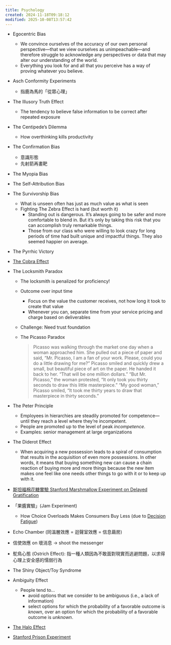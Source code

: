 ```yaml
---
title: Psychology
created: 2024-11-18T09:18:12
modified: 2025-10-08T13:57:42
---
```


* Egocentric Bias
	* We convince ourselves of the accuracy of our own personal perspective—that we view ourselves as unimpeachable—and therefore struggle to acknowledge any perspectives or data that may alter our understanding of the world.
	* Everything you look for and all that you perceive has a way of proving whatever you believe.
* Asch Conformity Experiments
	* 指鹿為馬的「從眾心理」
* The Illusory Truth Effect
	* The tendency to believe false information to be correct after repeated exposure
* The Centipede’s Dilemma
	* How overthinking kills productivity
* The Confirmation Bias
	* 意識形態
	* 先射箭再畫靶
* The Myopia Bias
* The Self-Attribution Bias
* The Survivorship Bias
	* What is unseen often has just as much value as what is seen
	* Fighting The Zebra Effect is hard (but worth it)
		* Standing out is dangerous. It’s always going to be safer and more comfortable to blend in. But it’s only by taking this risk that you can accomplish truly remarkable things.
		* Those from our class who were willing to look crazy for long periods of time had built unique and impactful things. They also seemed happier on average.
* The Pyrrhic Victory
* [The Cobra Effect](The%20Cobra%20Effect.md)
* The Locksmith Paradox
	* The locksmith is penalized for proficiency!
	* Outcome over input time
		* Focus on the value the customer receives, not how long it took to create that value
		* Whenever you can, separate time from your service pricing and charge based on deliverables
	* Challenge: Need trust foundation
	* The Picasso Paradox

		> Picasso was walking through the market one day when a woman approached him.
		> She pulled out a piece of paper and said, “Mr. Picasso, I am a fan of your work. Please, could you do a little drawing for me?”
		> Picasso smiled and quickly drew a small, but beautiful piece of art on the paper. He handed it back to her. “That will be one million dollars.”
		> “But Mr. Picasso,” the woman protested, “It only took you thirty seconds to draw this little masterpiece.”
		> “My good woman,” Picasso smiled, “It took me thirty years to draw that masterpiece in thirty seconds.”

* The Peter Principle
	* Employees in hierarchies are steadily promoted for competence—until they reach a level where they’re incompetent.
	* People are promoted up to the level of peak _incompetence_.
	* Examples: senior management at large organizations
* The Diderot Effect
	* When acquiring a new possession leads to a spiral of consumption that results in the acquisition of even more possessions. In other words, it means that buying something new can cause a chain reaction of buying more and more things because the new item makes one feel like one needs other things to go with it or to keep up with it.
* [斯坦福棉花糖實驗 Stanford Marshmallow Experiment on Delayed Gratification](https://en.wikipedia.org/wiki/Stanford_marshmallow_experiment)
* 「果醬實驗」(Jam Experiment)
	* How Choice Overloads Makes Consumers Buy Less (due to [Decision Fatigue](decision-fatigue.md))
* Echo Chamber (同溫層效應 = 迴聲室效應 = 信息繭房)
* 信使效應 on 壞消息 → shoot the messenger
* 鴕鳥心態 (Ostrich Effect): 指一種人類因為不敢面對現實而逃避問題，以求得心理上安全感的懦弱行為
* The Shiny Object/Toy Syndrome
* Ambiguity Effect
	* People tend to…
		* avoid options that we consider to be ambiguous (i.e., a lack of information)
		* select options for which the probability of a favorable outcome is _known_, over an option for which the probability of a favorable outcome is _unknown_.
* [The Halo Effect](The%20Halo%20Effect.md)
* [Stanford Prison Experiment](stanford-prison-experiment.md)
